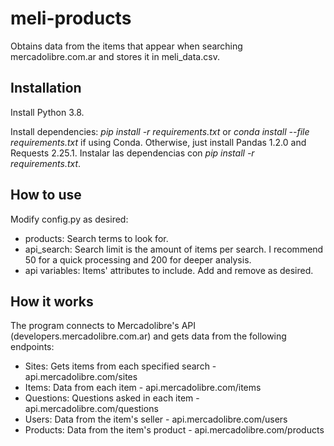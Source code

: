 # meli-products

Obtains data from the items that appear when searching mercadolibre.com.ar and stores it in meli_data.csv.

## Installation

Install Python 3.8.

Install dependencies: *pip install -r requirements.txt* or *conda install --file requirements.txt* if using Conda. Otherwise, just install Pandas 1.2.0 and Requests 2.25.1.
Instalar las dependencias con *pip install -r requirements.txt*.

## How to use

Modify config.py as desired:
* products: Search terms to look for.
* api_search: Search limit is the amount of items per search. I recommend 50 for a quick processing and 200 for deeper analysis.
* api variables: Items' attributes to include. Add and remove as desired.


## How it works

The program connects to Mercadolibre's API (developers.mercadolibre.com.ar) and gets data from the following endpoints:
* Sites: Gets items from each specified search - api.mercadolibre.com/sites
* Items: Data from each item - api.mercadolibre.com/items
* Questions: Questions asked in each item - api.mercadolibre.com/questions
* Users: Data from the item's seller - api.mercadolibre.com/users
* Products: Data from the item's product - api.mercadolibre.com/products

